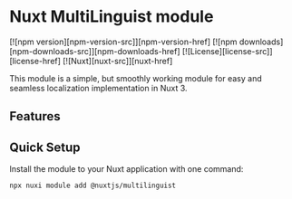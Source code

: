 # Nuxt MultiLinguist module

[![npm version][npm-version-src]][npm-version-href]
[![npm downloads][npm-downloads-src]][npm-downloads-href]
[![License][license-src]][license-href]
[![Nuxt][nuxt-src]][nuxt-href]

This module is a simple, but smoothly working module for easy and seamless localization implementation in Nuxt 3. 

## Features

## Quick Setup

Install the module to your Nuxt application with one command:

```bash
npx nuxi module add @nuxtjs/multilinguist
```